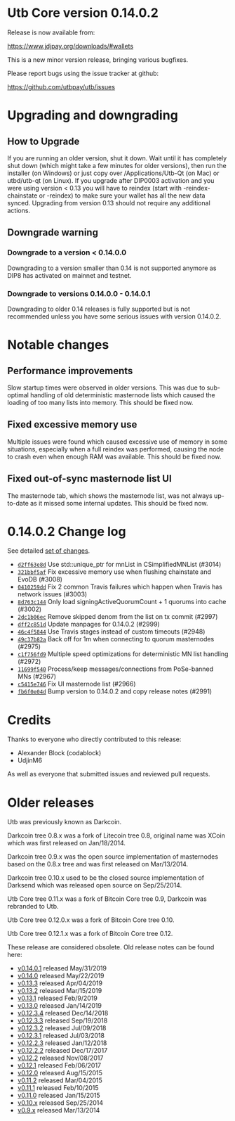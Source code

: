 Utb Core version 0.14.0.2
==========================

Release is now available from:

  <https://www.jdjpay.org/downloads/#wallets>

This is a new minor version release, bringing various bugfixes.

Please report bugs using the issue tracker at github:

  <https://github.com/utbpay/utb/issues>


Upgrading and downgrading
=========================

How to Upgrade
--------------

If you are running an older version, shut it down. Wait until it has completely
shut down (which might take a few minutes for older versions), then run the
installer (on Windows) or just copy over /Applications/Utb-Qt (on Mac) or
utbd/utb-qt (on Linux). If you upgrade after DIP0003 activation and you were
using version < 0.13 you will have to reindex (start with -reindex-chainstate
or -reindex) to make sure your wallet has all the new data synced. Upgrading from
version 0.13 should not require any additional actions.

Downgrade warning
-----------------

### Downgrade to a version < 0.14.0.0

Downgrading to a version smaller than 0.14 is not supported anymore as DIP8 has
activated on mainnet and testnet.

### Downgrade to versions 0.14.0.0 - 0.14.0.1

Downgrading to older 0.14 releases is fully supported but is not
recommended unless you have some serious issues with version 0.14.0.2.

Notable changes
===============

Performance improvements
------------------------
Slow startup times were observed in older versions. This was due to sub-optimal handling of old
deterministic masternode lists which caused the loading of too many lists into memory. This should be
fixed now.

Fixed excessive memory use
--------------------------
Multiple issues were found which caused excessive use of memory in some situations, especially when
a full reindex was performed, causing the node to crash even when enough RAM was available. This should
be fixed now.

Fixed out-of-sync masternode list UI
------------------------------------
The masternode tab, which shows the masternode list, was not always up-to-date as it missed some internal
updates. This should be fixed now.

0.14.0.2 Change log
===================

See detailed [set of changes](https://github.com/utbpay/utb/compare/v0.14.0.1...utbpay:v0.14.0.2).

- [`d2ff63e8d`](https://github.com/utbpay/utb/commit/d2ff63e8d) Use std::unique_ptr for mnList in CSimplifiedMNList (#3014)
- [`321bbf5af`](https://github.com/utbpay/utb/commit/321bbf5af) Fix excessive memory use when flushing chainstate and EvoDB (#3008)
- [`0410259dd`](https://github.com/utbpay/utb/commit/0410259dd) Fix 2 common Travis failures which happen when Travis has network issues (#3003)
- [`8d763c144`](https://github.com/utbpay/utb/commit/8d763c144) Only load signingActiveQuorumCount + 1 quorums into cache (#3002)
- [`2dc1b06ec`](https://github.com/utbpay/utb/commit/2dc1b06ec) Remove skipped denom from the list on tx commit (#2997)
- [`dff2c851d`](https://github.com/utbpay/utb/commit/dff2c851d) Update manpages for 0.14.0.2 (#2999)
- [`46c4f5844`](https://github.com/utbpay/utb/commit/46c4f5844) Use Travis stages instead of custom timeouts (#2948)
- [`49c37b82a`](https://github.com/utbpay/utb/commit/49c37b82a) Back off for 1m when connecting to quorum masternodes (#2975)
- [`c1f756fd9`](https://github.com/utbpay/utb/commit/c1f756fd9) Multiple speed optimizations for deterministic MN list handling (#2972)
- [`11699f540`](https://github.com/utbpay/utb/commit/11699f540) Process/keep messages/connections from PoSe-banned MNs (#2967)
- [`c5415e746`](https://github.com/utbpay/utb/commit/c5415e746) Fix UI masternode list (#2966)
- [`fb6f0e04d`](https://github.com/utbpay/utb/commit/fb6f0e04d) Bump version to 0.14.0.2 and copy release notes (#2991)

Credits
=======

Thanks to everyone who directly contributed to this release:

- Alexander Block (codablock)
- UdjinM6

As well as everyone that submitted issues and reviewed pull requests.

Older releases
==============

Utb was previously known as Darkcoin.

Darkcoin tree 0.8.x was a fork of Litecoin tree 0.8, original name was XCoin
which was first released on Jan/18/2014.

Darkcoin tree 0.9.x was the open source implementation of masternodes based on
the 0.8.x tree and was first released on Mar/13/2014.

Darkcoin tree 0.10.x used to be the closed source implementation of Darksend
which was released open source on Sep/25/2014.

Utb Core tree 0.11.x was a fork of Bitcoin Core tree 0.9,
Darkcoin was rebranded to Utb.

Utb Core tree 0.12.0.x was a fork of Bitcoin Core tree 0.10.

Utb Core tree 0.12.1.x was a fork of Bitcoin Core tree 0.12.

These release are considered obsolete. Old release notes can be found here:

- [v0.14.0.1](https://github.com/utbpay/utb/blob/master/doc/release-notes/utb/release-notes-0.14.0.1.md) released May/31/2019
- [v0.14.0](https://github.com/utbpay/utb/blob/master/doc/release-notes/utb/release-notes-0.14.0.md) released May/22/2019
- [v0.13.3](https://github.com/utbpay/utb/blob/master/doc/release-notes/utb/release-notes-0.13.3.md) released Apr/04/2019
- [v0.13.2](https://github.com/utbpay/utb/blob/master/doc/release-notes/utb/release-notes-0.13.2.md) released Mar/15/2019
- [v0.13.1](https://github.com/utbpay/utb/blob/master/doc/release-notes/utb/release-notes-0.13.1.md) released Feb/9/2019
- [v0.13.0](https://github.com/utbpay/utb/blob/master/doc/release-notes/utb/release-notes-0.13.0.md) released Jan/14/2019
- [v0.12.3.4](https://github.com/utbpay/utb/blob/master/doc/release-notes/utb/release-notes-0.12.3.4.md) released Dec/14/2018
- [v0.12.3.3](https://github.com/utbpay/utb/blob/master/doc/release-notes/utb/release-notes-0.12.3.3.md) released Sep/19/2018
- [v0.12.3.2](https://github.com/utbpay/utb/blob/master/doc/release-notes/utb/release-notes-0.12.3.2.md) released Jul/09/2018
- [v0.12.3.1](https://github.com/utbpay/utb/blob/master/doc/release-notes/utb/release-notes-0.12.3.1.md) released Jul/03/2018
- [v0.12.2.3](https://github.com/utbpay/utb/blob/master/doc/release-notes/utb/release-notes-0.12.2.3.md) released Jan/12/2018
- [v0.12.2.2](https://github.com/utbpay/utb/blob/master/doc/release-notes/utb/release-notes-0.12.2.2.md) released Dec/17/2017
- [v0.12.2](https://github.com/utbpay/utb/blob/master/doc/release-notes/utb/release-notes-0.12.2.md) released Nov/08/2017
- [v0.12.1](https://github.com/utbpay/utb/blob/master/doc/release-notes/utb/release-notes-0.12.1.md) released Feb/06/2017
- [v0.12.0](https://github.com/utbpay/utb/blob/master/doc/release-notes/utb/release-notes-0.12.0.md) released Aug/15/2015
- [v0.11.2](https://github.com/utbpay/utb/blob/master/doc/release-notes/utb/release-notes-0.11.2.md) released Mar/04/2015
- [v0.11.1](https://github.com/utbpay/utb/blob/master/doc/release-notes/utb/release-notes-0.11.1.md) released Feb/10/2015
- [v0.11.0](https://github.com/utbpay/utb/blob/master/doc/release-notes/utb/release-notes-0.11.0.md) released Jan/15/2015
- [v0.10.x](https://github.com/utbpay/utb/blob/master/doc/release-notes/utb/release-notes-0.10.0.md) released Sep/25/2014
- [v0.9.x](https://github.com/utbpay/utb/blob/master/doc/release-notes/utb/release-notes-0.9.0.md) released Mar/13/2014

